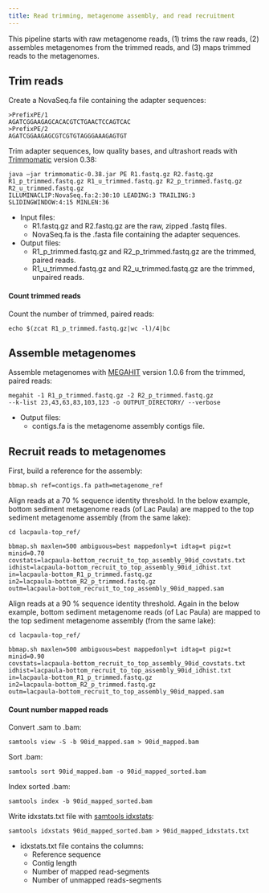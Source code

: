 ```yaml
---
title: Read trimming, metagenome assembly, and read recruitment
---
```


This pipeline starts with raw metagenome reads, (1) trims the raw reads, (2) assembles metagenomes from the trimmed reads, and (3) maps trimmed reads to the metagenomes.

## Trim reads

Create a NovaSeq.fa file containing the adapter sequences:
```
>PrefixPE/1
AGATCGGAAGAGCACACGTCTGAACTCCAGTCAC
>PrefixPE/2
AGATCGGAAGAGCGTCGTGTAGGGAAAGAGTGT
```
Trim adapter sequences, low quality bases, and ultrashort reads with [Trimmomatic](http://www.usadellab.org/cms/?page=trimmomatic "Trimmomatic") version 0.38:

```shell
java –jar trimmomatic-0.38.jar PE R1.fastq.gz R2.fastq.gz
R1_p_trimmed.fastq.gz R1_u_trimmed.fastq.gz R2_p_trimmed.fastq.gz R2_u_trimmed.fastq.gz
ILLUMINACLIP:NovaSeq.fa:2:30:10 LEADING:3 TRAILING:3 SLIDINGWINDOW:4:15 MINLEN:36
```
- Input files:
  - R1.fastq.gz and R2.fastq.gz are the raw, zipped .fastq files.
  - NovaSeq.fa is the .fasta file containing the adapter sequences.
- Output files:
  - R1_p_trimmed.fastq.gz and R2_p_trimmed.fastq.gz are the trimmed, paired reads.
  - R1_u_trimmed.fastq.gz and R2_u_trimmed.fastq.gz are the trimmed, unpaired reads.

#### Count trimmed reads

Count the number of trimmed, paired reads:
```shell
echo $(zcat R1_p_trimmed.fastq.gz|wc -l)/4|bc
```

## Assemble metagenomes

Assemble metagenomes with [MEGAHIT](https://github.com/voutcn/megahit "MEGAHIT") version 1.0.6 from the trimmed, paired reads:

```shell
megahit -1 R1_p_trimmed.fastq.gz -2 R2_p_trimmed.fastq.gz
--k-list 23,43,63,83,103,123 -o OUTPUT_DIRECTORY/ --verbose
```
- Output files:
  - contigs.fa is the metagenome assembly contigs file.

## Recruit reads to metagenomes

First, build a reference for the assembly:

```shell
bbmap.sh ref=contigs.fa path=metagenome_ref

```

Align reads at a 70 % sequence identity threshold. In the below example, bottom sediment metagenome reads (of Lac Paula) are mapped to the top sediment metagenome assembly (from the same lake):

```shell
cd lacpaula-top_ref/

bbmap.sh maxlen=500 ambiguous=best mappedonly=t idtag=t pigz=t minid=0.70
covstats=lacpaula-bottom_recruit_to_top_assembly_90id_covstats.txt
idhist=lacpaula-bottom_recruit_to_top_assembly_90id_idhist.txt
in=lacpaula-bottom_R1_p_trimmed.fastq.gz
in2=lacpaula-bottom_R2_p_trimmed.fastq.gz
outm=lacpaula-bottom_recruit_to_top_assembly_90id_mapped.sam
```

Align reads at a 90 % sequence identity threshold.  Again in the below example, bottom sediment metagenome reads (of Lac Paula) are mapped to the top sediment metagenome assembly (from the same lake):

```shell
cd lacpaula-top_ref/

bbmap.sh maxlen=500 ambiguous=best mappedonly=t idtag=t pigz=t minid=0.90
covstats=lacpaula-bottom_recruit_to_top_assembly_90id_covstats.txt
idhist=lacpaula-bottom_recruit_to_top_assembly_90id_idhist.txt
in=lacpaula-bottom_R1_p_trimmed.fastq.gz
in2=lacpaula-bottom_R2_p_trimmed.fastq.gz
outm=lacpaula-bottom_recruit_to_top_assembly_90id_mapped.sam
```

#### Count number mapped reads

Convert .sam to .bam:
```
samtools view -S -b 90id_mapped.sam > 90id_mapped.bam
```

Sort .bam:
```
samtools sort 90id_mapped.bam -o 90id_mapped_sorted.bam
```

Index sorted .bam:
```
samtools index -b 90id_mapped_sorted.bam
```

Write idxstats.txt file with [samtools idxstats](http://www.htslib.org/doc/samtools-idxstats.html]):
```
samtools idxstats 90id_mapped_sorted.bam > 90id_mapped_idxstats.txt
```
- idxstats.txt file contains the columns:
  - Reference sequence
  - Contig length
  - Number of mapped read-segments
  - Number of unmapped reads-segments
